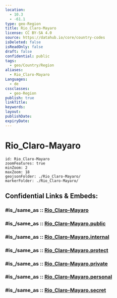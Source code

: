 ```yaml
---
location:
  - 10.3
  - -61.1
type: geo-Region
title: Rio_Claro-Mayaro
license: CC BY-SA 4.0
source: https://datahub.io/core/country-codes
isDeleted: false
isReadOnly: false
draft: false
confidential: public
tags:
  - geo/Country/Region
aliases:
  - Rio_Claro-Mayaro
Languages:
  - de
cssclasses:
  - geo-Region
publish: true
linkTitle:
keywords:
layout:
publishDate:
expiryDate:
---
```


# Rio_Claro-Mayaro

```leaflet
id: Rio_Claro-Mayaro
zoomFeatures: true 
minZoom: 2 
maxZoom: 18
geojsonFolder: ./Rio_Claro-Mayaro/
markerFolder: ./Rio_Claro-Mayaro/
```


## Confidential Links & Embeds: 

### #is_/same_as :: [Rio_Claro-Mayaro](/_Standards/Earth/Continent/America~Caribbean/Trinidad_and_Tobago~Islands/Regions~Trinidad-Tobago/Rio_Claro-Mayaro.md) 

### #is_/same_as :: [Rio_Claro-Mayaro.public](/_public/Earth/Continent/America~Caribbean/Trinidad_and_Tobago~Islands/Regions~Trinidad-Tobago/Rio_Claro-Mayaro.public.md) 

### #is_/same_as :: [Rio_Claro-Mayaro.internal](/_internal/Earth/Continent/America~Caribbean/Trinidad_and_Tobago~Islands/Regions~Trinidad-Tobago/Rio_Claro-Mayaro.internal.md) 

### #is_/same_as :: [Rio_Claro-Mayaro.protect](/_protect/Earth/Continent/America~Caribbean/Trinidad_and_Tobago~Islands/Regions~Trinidad-Tobago/Rio_Claro-Mayaro.protect.md) 

### #is_/same_as :: [Rio_Claro-Mayaro.private](/_private/Earth/Continent/America~Caribbean/Trinidad_and_Tobago~Islands/Regions~Trinidad-Tobago/Rio_Claro-Mayaro.private.md) 

### #is_/same_as :: [Rio_Claro-Mayaro.personal](/_personal/Earth/Continent/America~Caribbean/Trinidad_and_Tobago~Islands/Regions~Trinidad-Tobago/Rio_Claro-Mayaro.personal.md) 

### #is_/same_as :: [Rio_Claro-Mayaro.secret](/_secret/Earth/Continent/America~Caribbean/Trinidad_and_Tobago~Islands/Regions~Trinidad-Tobago/Rio_Claro-Mayaro.secret.md)

